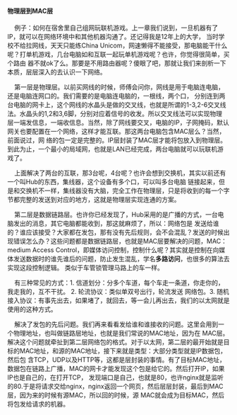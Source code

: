 #### 物理层到MAC层

&nbsp;&nbsp;&nbsp;&nbsp;例子：如何在宿舍里自己组网玩联机游戏。上一章我们说到，一旦机器有了IP，就可以在网络环境中和其他机器沟通了。还记得我是12年上的大学，
当时学校不给拉网线，天天只能练China Unicom，网速懒得不能接受，那电脑能干什么呢？打单机游戏，几台电脑如和互联一起玩单机游戏呢？也许，你觉得很简单，买个路由
器不就ok了么。那要是不用路由器呢？傻眼了吧，那就让我们来剖析一下本质，层层深入的去认识一下网络。

&nbsp;&nbsp;&nbsp;&nbsp;第一层是物理层。以前买网线的时候，师傅会问你，网线是用于电脑连电脑，还是电脑连网口的。我们需要的是电脑连电脑的，一根线，两个口，
分别连到两台电脑的网卡上，这个网线的水晶头是做的交叉线，也就是所谓的1-3,2-6交叉线法。水晶头的1,2和3,6脚，分别对应着信号的收发。所以交叉线法可以实现物理
层一端发信息，一端收信息。当然，除了网线要交叉，电脑的IP，子网掩码，默认网关也要配置在一个网络，这样才能互联。那这两台电脑包含MAC层么？当然，前面说过，网
络的包一定是完整的。IP层封装了MAC层才能将包放入到物理层。到此为止，一个最小的局域网，也就是LAN已经完成，两台电脑就可以玩联机游戏了。

&nbsp;&nbsp;&nbsp;&nbsp;上面解决了两台的互联，那3台呢，4台呢？也许会想到交换机，其实以前还有一个叫Hub的东西，集线器，这个设备有多个口，可以叫多台电脑
链接起来，但是和交换机不一样，集线器没有大脑，完全工作在物理层，只是将收到的每一个字节都完整的发送到对应的地方，这就是物理层实现连通的方案。

&nbsp;&nbsp;&nbsp;&nbsp;第二层是数据链路层。也许你已经发现了，Hub采用的是广播的方式，一台电脑发出的消息，其它电脑都能收到，那这就麻烦了，所以：网络包是
发送给谁的？谁应该接受？大家都在发包，那有没有先后规则，会不会混乱？发送的时候出现错误怎么办？这些问题都是数据链路层，也就是MAC层要解决的问题，MAC：medium
Access Control，即媒体访问控制，控制什么呢？其实就是控制在向媒体发送数据时的谁先谁后的问题，防止发生混乱，学名**多路访问**，也很多的算法去实现这段控制逻辑。
类似于车管锁管理马路上的车一样。

&nbsp;&nbsp;&nbsp;&nbsp;有三种常见的方式：1. 信道划分：分多个车道，每个车走一条道，你走你的，我走我的，互不干扰。 2. 轮流协议：类似单双号出行，轮流发送
网络包。3. 随机接入协议：有事先出去，如果堵了，就回去，等一会儿再出去，我们的以太网就是使用的这种方式。

&nbsp;&nbsp;&nbsp;&nbsp;解决了发包的先后问题。我们再来看看发给谁和谁接收的问题。这里会用到一个物理地址，也叫做链路层地址，也就是我们常说的MAC地址，因为在
MAC层。解决这个问题就牵扯到第二层网络包的格式。对于以太网，第二层的最开始就是目标的MAC地址，和源的MAC地址，接下来就是类型：大部分类型就是IP数据包，然后包
含TCP，UDP以及HTTP等，这都是层封装的事情。有了目标MAC地址，数据包在链路上广播，MAC的网卡才能发现这个包是给它的。然后打开IP，如果IP也是自己的，在打开TCP，
发现端口是自己，也就是80，也许nginx就是监听的80.于是将请求交给nginx，nginx返回一个网页，然后层层封装，最后到MAC层，因为来的时候有源MAC，所以回的时候，源
MAC就会成为目标MAC，然后将包发给请求的机器。

